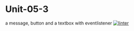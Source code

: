# Unit-05-3
a message, button and a textbox with eventlistener 
[![linter](https://github.com/Jawal-Arcilla/Unit-05-3/workflows/linter/badge.svg)](https://github.com/marketplace/actions/super-linter)
